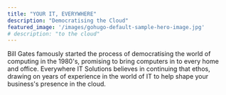 ```yaml
---
title: "YOUR IT, EVERYWHERE"
description: "Democratising the Cloud"
featured_image: '/images/gohugo-default-sample-hero-image.jpg'
# description: "to the cloud"
---
```

Bill Gates famously started the process of democratising the world of computing in the 1980's, promising to bring computers in to every home and office. Everywhere IT Solutions believes in continuing that ethos, drawing on years of experience in the world of IT to help shape your business's presence in the cloud.
